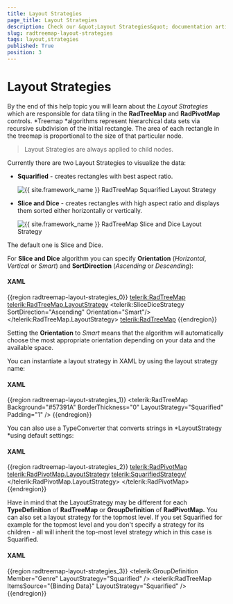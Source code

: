 ```yaml
---
title: Layout Strategies
page_title: Layout Strategies
description: Check our &quot;Layout Strategies&quot; documentation article for the RadTreeMap {{ site.framework_name }} control.
slug: radtreemap-layout-strategies
tags: layout,strategies
published: True
position: 3
---
```


# Layout Strategies

By the end of this help topic you will learn about the *Layout Strategies* which are responsible for data tiling in the __RadTreeMap__ and __RadPivotMap__ controls.
*Treemap *algorithms represent hierarchical data sets via recursive subdivision of the initial rectangle. The area of each rectangle in the treemap is proportional to the size of that particular node.

>Layout Strategies are always applied to child nodes.

Currently there are two Layout Strategies to visualize the data:

* __Squarified__ - creates rectangles with best aspect ratio.

	![{{ site.framework_name }} RadTreeMap Squarified Layout Strategy](images/radtreemap_squarified.PNG) 
	
* __Slice and Dice__ - creates rectangles with high aspect ratio and displays them sorted either horizontally or vertically. 

	![{{ site.framework_name }} RadTreeMap Slice and Dice Layout Strategy](images/radtreemap_slice_and_dice.PNG)

The default one is Slice and Dice.

For __Slice and Dice__ algorithm you can specify __Orientation__ (*Horizontal*, *Vertical* or *Smart*) and __SortDirection__ (*Ascending* or *Descending*):

#### __XAML__

{{region radtreemap-layout-strategies_0}}
	<telerik:RadTreeMap>
	   <telerik:RadTreeMap.LayoutStrategy>
	      <telerik:SliceDiceStrategy SortDirection="Ascending" Orientation="Smart"/>
	  </telerik:RadTreeMap.LayoutStrategy>
	<telerik:RadTreeMap>
{{endregion}}

Setting the __Orientation__ to *Smart* means that the algorithm will automatically choose the most appropriate orientation depending on your data and the available space.

You can instantiate a layout strategy in XAML by using the layout strategy name:

#### __XAML__

{{region radtreemap-layout-strategies_1}}
	<telerik:RadTreeMap Background="#57391A" BorderThickness="0"
	LayoutStrategy="Squarified" Padding="1" />
{{endregion}}

You can also use a TypeConverter that converts strings in *LayoutStrategy *using default settings:

#### __XAML__

{{region radtreemap-layout-strategies_2}}
	<telerik:RadPivotMap>
	    <telerik:RadPivotMap.LayoutStrategy>
	      <telerik:SquarifiedStrategy/>
	    </telerik:RadPivotMap.LayoutStrategy>
	</telerik:RadPivotMap>
{{endregion}}

Have in mind that the LayoutStrategy may be different for each __TypeDefinition__ of __RadTreeMap__ or __GroupDefinition__ of __RadPivotMap.__ You can also set a layout strategy for the topmost level. If you set Squarified for example for the topmost level and you don't specify a strategy for its children - all will inherit the top-most level strategy which in this case is Squarified.

#### __XAML__

{{region radtreemap-layout-strategies_3}}
	<telerik:GroupDefinition Member="Genre" LayoutStrategy="Squarified" />
	<telerik:RadTreeMap ItemsSource="{Binding Data}" LayoutStrategy="Squarified" />
{{endregion}}
